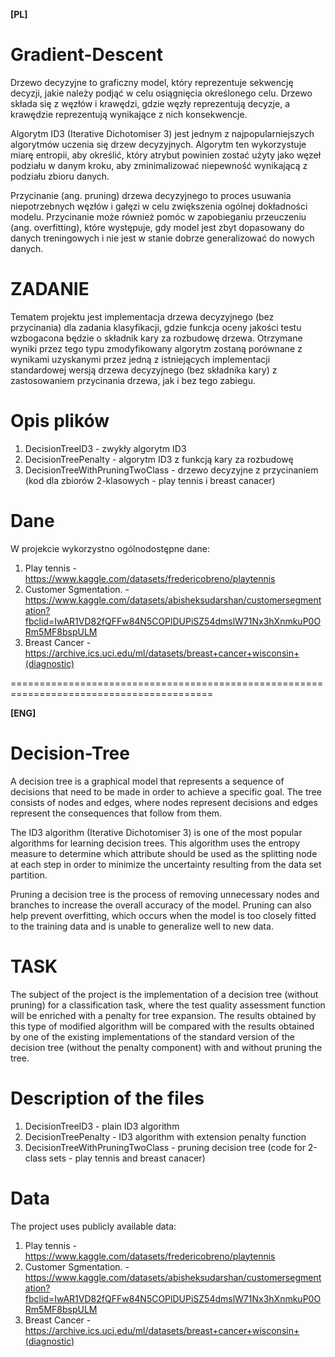**[PL]**

# Gradient-Descent

Drzewo decyzyjne to graficzny model, który reprezentuje sekwencję decyzji, jakie należy podjąć w celu osiągnięcia określonego celu. Drzewo składa się z węzłów i krawędzi, gdzie węzły reprezentują decyzje, a krawędzie reprezentują wynikające z nich konsekwencje.

Algorytm ID3 (Iterative Dichotomiser 3) jest jednym z najpopularniejszych algorytmów uczenia się drzew decyzyjnych. Algorytm ten wykorzystuje miarę entropii, aby określić, który atrybut powinien zostać użyty jako węzeł podziału w danym kroku, aby zminimalizować niepewność wynikającą z podziału zbioru danych.

Przycinanie (ang. pruning) drzewa decyzyjnego to proces usuwania niepotrzebnych węzłów i gałęzi w celu zwiększenia ogólnej dokładności modelu. Przycinanie może również pomóc w zapobieganiu przeuczeniu (ang. overfitting), które występuje, gdy model jest zbyt dopasowany do danych treningowych i nie jest w stanie dobrze generalizować do nowych danych.

# ZADANIE

Tematem projektu jest implementacja drzewa decyzyjnego (bez przycinania) dla zadania klasyfikacji, gdzie funkcja oceny jakości testu wzbogacona będzie o składnik kary za rozbudowę drzewa. Otrzymane wyniki przez tego typu zmodyfikowany algorytm zostaną porównane z wynikami uzyskanymi przez jedną z istniejących implementacji standardowej wersją drzewa decyzyjnego (bez składnika kary) z zastosowaniem przycinania drzewa, jak i bez tego zabiegu.

# Opis plików

1. DecisionTreeID3 -  zwykły algorytm ID3
2. DecisionTreePenalty - algorytm ID3 z funkcją kary za rozbudowę
3. DecisionTreeWithPruningTwoClass - drzewo decyzyjne z przycinaniem (kod dla zbiorów 2-klasowych - play tennis i breast canacer)

# Dane

W projekcie wykorzystno ogólnodostępne dane:
1. Play tennis - https://www.kaggle.com/datasets/fredericobreno/playtennis
2. Customer Sgmentation. - https://www.kaggle.com/datasets/abisheksudarshan/customersegmentation?fbclid=IwAR1VD82fQFFw84N5COPlDUPiSZ54dmslW71Nx3hXnmkuP0ORm5MF8bspULM
3. Breast Cancer - https://archive.ics.uci.edu/ml/datasets/breast+cancer+wisconsin+(diagnostic)

=========================================================================================

**[ENG]**

# Decision-Tree

A decision tree is a graphical model that represents a sequence of decisions that need to be made in order to achieve a specific goal. The tree consists of nodes and edges, where nodes represent decisions and edges represent the consequences that follow from them.

The ID3 algorithm (Iterative Dichotomiser 3) is one of the most popular algorithms for learning decision trees. This algorithm uses the entropy measure to determine which attribute should be used as the splitting node at each step in order to minimize the uncertainty resulting from the data set partition.

Pruning a decision tree is the process of removing unnecessary nodes and branches to increase the overall accuracy of the model. Pruning can also help prevent overfitting, which occurs when the model is too closely fitted to the training data and is unable to generalize well to new data.

# TASK

The subject of the project is the implementation of a decision tree (without pruning) for a classification task, where the test quality assessment function will be enriched with a penalty for tree expansion. The results obtained by this type of modified algorithm will be compared with the results obtained by one of the existing implementations of the standard version of the decision tree (without the penalty component) with and without pruning the tree.

# Description of the files

1. DecisionTreeID3 - plain ID3 algorithm
2. DecisionTreePenalty - ID3 algorithm with extension penalty function
3. DecisionTreeWithPruningTwoClass - pruning decision tree (code for 2-class sets - play tennis and breast canacer)

# Data

The project uses publicly available data:
1. Play tennis - https://www.kaggle.com/datasets/fredericobreno/playtennis
2. Customer Sgmentation. - https://www.kaggle.com/datasets/abisheksudarshan/customersegmentation?fbclid=IwAR1VD82fQFFw84N5COPlDUPiSZ54dmslW71Nx3hXnmkuP0ORm5MF8bspULM
3. Breast Cancer - https://archive.ics.uci.edu/ml/datasets/breast+cancer+wisconsin+(diagnostic)
